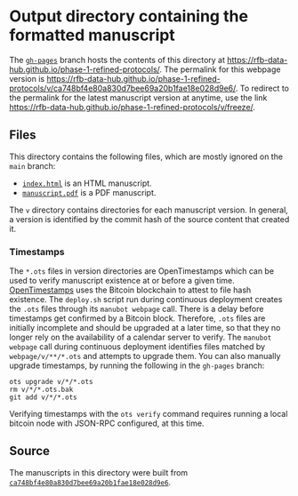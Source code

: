 # Output directory containing the formatted manuscript

The [`gh-pages`](https://github.com/rfb-data-hub/phase-1-refined-protocols/tree/gh-pages) branch hosts the contents of this directory at <https://rfb-data-hub.github.io/phase-1-refined-protocols/>.
The permalink for this webpage version is <https://rfb-data-hub.github.io/phase-1-refined-protocols/v/ca748bf4e80a830d7bee69a20b1fae18e028d9e6/>.
To redirect to the permalink for the latest manuscript version at anytime, use the link <https://rfb-data-hub.github.io/phase-1-refined-protocols/v/freeze/>.

## Files

This directory contains the following files, which are mostly ignored on the `main` branch:

+ [`index.html`](index.html) is an HTML manuscript.
+ [`manuscript.pdf`](manuscript.pdf) is a PDF manuscript.

The `v` directory contains directories for each manuscript version.
In general, a version is identified by the commit hash of the source content that created it.

### Timestamps

The `*.ots` files in version directories are OpenTimestamps which can be used to verify manuscript existence at or before a given time.
[OpenTimestamps](https://opentimestamps.org/) uses the Bitcoin blockchain to attest to file hash existence.
The `deploy.sh` script run during continuous deployment creates the `.ots` files through its `manubot webpage` call.
There is a delay before timestamps get confirmed by a Bitcoin block.
Therefore, `.ots` files are initially incomplete and should be upgraded at a later time, so that they no longer rely on the availability of a calendar server to verify.
The `manubot webpage` call during continuous deployment identifies files matched by `webpage/v/**/*.ots` and attempts to upgrade them.
You can also manually upgrade timestamps, by running the following in the `gh-pages` branch:

```shell
ots upgrade v/*/*.ots
rm v/*/*.ots.bak
git add v/*/*.ots
```

Verifying timestamps with the `ots verify` command requires running a local bitcoin node with JSON-RPC configured, at this time.

## Source

The manuscripts in this directory were built from
[`ca748bf4e80a830d7bee69a20b1fae18e028d9e6`](https://github.com/rfb-data-hub/phase-1-refined-protocols/commit/ca748bf4e80a830d7bee69a20b1fae18e028d9e6).
